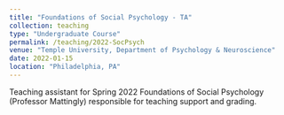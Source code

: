 ```yaml
---
title: "Foundations of Social Psychology - TA"
collection: teaching
type: "Undergraduate Course"
permalink: /teaching/2022-SocPsych
venue: "Temple University, Department of Psychology & Neuroscience"
date: 2022-01-15
location: "Philadelphia, PA"
---
```


Teaching assistant for Spring 2022 Foundations of Social Psychology (Professor Mattingly) responsible for teaching support and grading.
